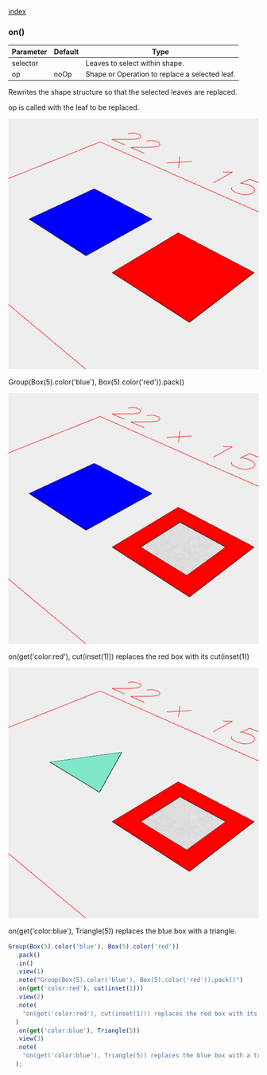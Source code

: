 [index](../../nb/api/index.md)
### on()
Parameter|Default|Type
---|---|---
selector||Leaves to select within shape.
op|noOp|Shape or Operation to replace a selected leaf.

Rewrites the shape structure so that the selected leaves are replaced.

op is called with the leaf to be replaced.

![Image](on.md.$2_1.png)

Group(Box(5).color('blue'), Box(5).color('red')).pack()

![Image](on.md.$2_2.png)

on(get('color:red'), cut(inset(1))) replaces the red box with its cut(inset(1))

![Image](on.md.$2_3.png)

on(get('color:blue'), Triangle(5)) replaces the blue box with a triangle.

```JavaScript
Group(Box(5).color('blue'), Box(5).color('red'))
  .pack()
  .in()
  .view(1)
  .note("Group(Box(5).color('blue'), Box(5).color('red')).pack()")
  .on(get('color:red'), cut(inset(1)))
  .view(2)
  .note(
    "on(get('color:red'), cut(inset(1))) replaces the red box with its cut(inset(1))"
  )
  .on(get('color:blue'), Triangle(5))
  .view(3)
  .note(
    "on(get('color:blue'), Triangle(5)) replaces the blue box with a triangle."
  );
```
